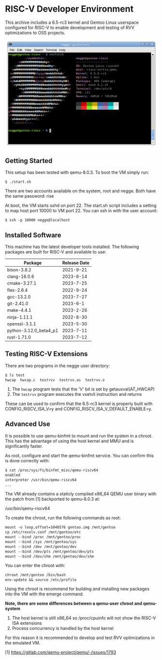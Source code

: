 # RISC-V Developer Environment

This archive includes a 6.5-rc3 kernel and Gentoo Linux userspace configured for
RISC-V to enable development and testing of RVV optimizations to OSS projects.

![](neofetch.png)

## Getting Started

This setup has been tested with qemu-8.0.3. To boot the VM simply run:

```
$ ./start.sh
```

There are two accounts available on the system, root and negge. Both have the
same password: rise

At boot, the VM starts sshd on port 22. The start.sh script includes a setting
to map host port 10000 to VM port 22. You can ssh in with the user account:

```
$ ssh -p 10000 negge@localhost
```

## Installed Software

This machine has the latest developer tools installed. The following packages
are built for RISC-V and available to use:

| Package                | Release Date |
| ---------------------- | ------------ |
| bison-3.8.2            | 2021-9-21    |
| clang-16.0.6           | 2023-6-14    |
| cmake-3.27.1           | 2023-7-25    |
| flex-2.6.4             | 2022-9-24    |
| gcc-13.2.0             | 2023-7-27    |
| git-2.41.0             | 2023-6-1     |
| make-4.4.1             | 2023-2-26    |
| ninja-1.11.1           | 2022-8-30    |
| openssl-3.1.1          | 2023-5-30    |
| python-3.12.0_beta4_p1 | 2023-7-11    |
| rust-1.71.0            | 2023-7-12    |

## Testing RISC-V Extensions

There are two programs in the negge user directory:

```
$ ls test
hwcap  hwcap.c  testrvv  testrvv.as  testrvv.o
```

1. The `hwcap` program tests that the 'V' bit is set by getauxval(AT_HWCAP)
2. The `testrvv` program executes the vsetvli instruction and returns

These can be used to confirm that the 6.5-rc3 kernel is properly built with
CONFIG_RISCV_ISA_V=y and CONFIG_RISCV_ISA_V_DEFAULT_ENABLE=y.

## Advanced Use

It is possible to use qemu-binfmt to mount and run the system in a chroot. This
has the advantage of using the host kernel and MMU and is significantly faster.

As root, configure and start the qemu-binfmt service. You can confirm this is
done correctly with:

```
$ cat /proc/sys/fs/binfmt_misc/qemu-riscv64
enabled
interpreter /usr/bin/qemu-riscv64
...
```

The VM already contains a staticly compiled x86_64 QEMU user binary with the
patch from [1] backported to qemu-8.0.3 at:

/usr/bin/qemu-riscv64

To create the chroot, run the following commands as root:

```
mount -o loop,offset=1048576 gentoo.img /mnt/gentoo
cp /etc/resolv.conf /mnt/gentoo/etc
mount --bind /proc /mnt/gentoo/proc
mount --bind /sys /mnt/gentoo/sys
mount --bind /dev /mnt/gentoo/dev
mount --bind /dev/pts /mnt/gentoo/dev/pts
mount --bind /dev/shm /mnt/gentoo/dev/shm
```

You can enter the chroot with:

```
chroot /mnt/gentoo /bin/bash
env-update && source /etc/profile
```

Using the chroot is recommend for building and installing new packages into the
VM with the emerge command.

**Note, there are some differences between a qemu-user chroot and qemu-system**

1. The host kernel is still x86_64 so /proc/cpuinfo will not show the RISC-V ISA
extensions
2. Process concurrency is handled by the host kernel

For this reason it is recommended to develop and test RVV optimizations in
the emulated VM.

[1] https://gitlab.com/qemu-project/qemu/-/issues/1793

